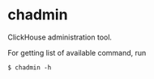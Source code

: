 # chadmin

ClickHouse administration tool.

For getting list of available command, run
```shell
$ chadmin -h
```
